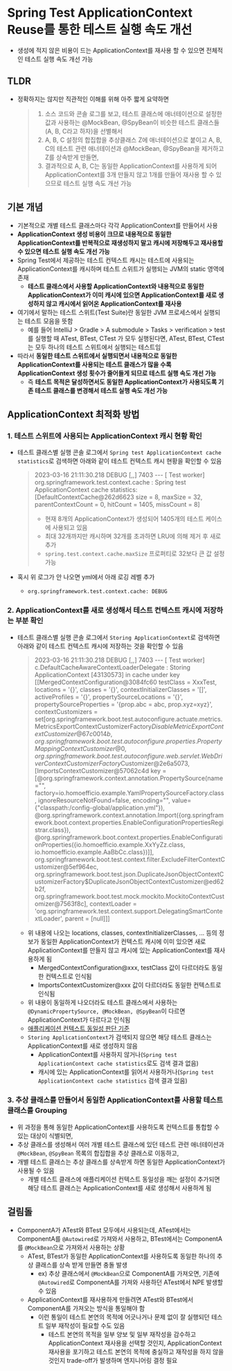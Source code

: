 # Spring Test ApplicationContext Reuse를 통한 테스트 실행 속도 개선

- 생성에 적지 않은 비용이 드는 ApplicationContext를 재사용 할 수 있으면 전체적인 테스트 실행 속도 개선 가능

## TLDR

- 정확하지는 않지만 직관적인 이해를 위해 아주 짧게 요약하면
  >1. 소스 코드와 콘솔 로그를 보고, 테스트 클래스에 애너테이션으로 설정한 값과 사용하는 @MockBean, @SpyBean이 비슷한 테스트 클래스들(A, B, C라고 하자)을 선별해서
  >1. A, B, C 설정의 합집합을 추상클래스 Z에 애너테이션으로 붙이고 A, B, C의 테스트 관련 애너테이션과 @MockBean, @SpyBean을 제거하고 Z를 상속받게 만들면,
  >1. 결과적으로 A, B, C는 동일한 ApplicationContext를 사용하게 되어 ApplicationContext를 3개 만들지 않고 1개를 만들어 재사용 할 수 있으므로 테스트 실행 속도 개선 가능


## 기본 개념

- 기본적으로 개별 테스트 클래스마다 각각 ApplicationContext를 만들어서 사용
- **ApplicationContext 생성 비용이 크므로 내용적으로 동일한 ApplicationContext를 반복적으로 재생성하지 말고 캐시에 저장해두고 재사용할 수 있으면 테스트 실행 속도 개선 가능**
- Spring Test에서 제공하는 테스트 컨텍스트 캐시는 테스트에 사용되는 ApplicationContext를 캐시하며 테스트 스위트가 실행되는 JVM의 static 영역에 존재
  - **테스트 클래스에서 사용할 ApplicationContext와 내용적으로 동일한 ApplicationContext가 이미 캐시에 있으면 ApplicationContext를 새로 생성하지 않고 캐시에서 읽어온 ApplicationContext를 재사용**
- 여기에서 말하는 테스트 스위트(Test Suite)란 동일한 JVM 프로세스에서 실행되는 테스트 모음을 뜻함
  - 예를 들어 IntelliJ > Gradle > A submodule > Tasks > verification > test 를 실행할 때 ATest, BTest, CTest 가 모두 실행된다면, ATest, BTest, CTest는 모두 하나의 테스트 스위트에서 실행되는 테스트임
- 따라서 **동일한 테스트 스위트에서 실행되면서 내용적으로 동일한 ApplicationContext를 사용되는 테스트 클래스가 많을 수록 ApplicationContext 생성 횟수가 줄어들게 되므로 테스트 실행 속도 개선 가능**
  - 즉 **테스트 목적은 달성하면서도 동일한 ApplicationContext가 사용되도록 기존 테스트 클래스를 변경해서 테스트 실행 속도 개선 가능**


## ApplicationContext 최적화 방법

### 1. 테스트 스위트에 사용되는 ApplicationContext 캐시 현황 확인

- 테스트 클래스별 실행 콘솔 로그에서 `Spring test ApplicationContext cache statistics`로 검색하면 아래와 같이 테스트 컨텍스트 캐시 현황을 확인할 수 있음 

  >2023-03-16 21:11:30.218 DEBUG [,,] 7403 --- [    Test worker] org.springframework.test.context.cache   : Spring test ApplicationContext cache statistics: [DefaultContextCache@262d6623 size = 8, maxSize = 32, parentContextCount = 0, hitCount = 1405, missCount = 8]
  >- 현재 8개의 ApplicationContext가 생성되어 1405개의 테스트 케이스에 사용되고 있음
  >- 최대 32개까지만 캐시하며 32개를 초과하면 LRU에 의해 제거 후 새로 추가
  >- `spring.test.context.cache.maxSize` 프로퍼티로 32보다 큰 값 설정 가능

- 혹시 위 로그가 안 나오면 yml에서 아래 로깅 레벨 추가
  - `org.springframework.test.context.cache: DEBUG`

### 2. ApplicationContext를 새로 생성해서 테스트 컨텍스트 캐시에 저장하는 부분 확인

- 테스트 클래스별 실행 콘솔 로그에서 `Storing ApplicationContext`로 검색하면 아래와 같이 테스트 컨텍스트 캐시에 저장하는 것을 확인할 수 있음

  >2023-03-16 21:11:30.218 DEBUG [,,] 7403 --- [    Test worker] c.DefaultCacheAwareContextLoaderDelegate : Storing ApplicationContext [43130573] in cache under key [[MergedContextConfiguration@3084fc60 testClass = XxxTest, locations = '{}', classes = '{}', contextInitializerClasses = '[]', activeProfiles = '{}', propertySourceLocations = '{}', propertySourceProperties = '{prop.abc = abc, prop.xyz=xyz}', contextCustomizers = set[org.springframework.boot.test.autoconfigure.actuate.metrics.MetricsExportContextCustomizerFactory$DisableMetricExportContextCustomizer@67c0014b, org.springframework.boot.test.autoconfigure.properties.PropertyMappingContextCustomizer@0, org.springframework.boot.test.autoconfigure.web.servlet.WebDriverContextCustomizerFactory$Customizer@2e6a5073, [ImportsContextCustomizer@57062c4d key = [@org.springframework.context.annotation.PropertySource(name="", factory=io.homoefficio.example.YamlPropertySourceFactory.class, ignoreResourceNotFound=false, encoding="", value={"classpath:/config-global/application.yml"}), @org.springframework.context.annotation.Import({org.springframework.boot.context.properties.EnableConfigurationPropertiesRegistrar.class}), @org.springframework.boot.context.properties.EnableConfigurationProperties({io.homoefficio.example.XxYyZz.class, io.homoefficio.example.AaBbCc.class})]], org.springframework.boot.test.context.filter.ExcludeFilterContextCustomizer@5ef964ec, org.springframework.boot.test.json.DuplicateJsonObjectContextCustomizerFactory$DuplicateJsonObjectContextCustomizer@ed62b2f, org.springframework.boot.test.mock.mockito.MockitoContextCustomizer@7563f8c], contextLoader = 'org.springframework.test.context.support.DelegatingSmartContextLoader', parent = [null]]]
  - 위 내용에 나오는 locations, classes, contextInitializerClasses, ... 등의 정보가 동일한 ApplicationContext가 컨텍스트 캐시에 이미 있으면 새로 ApplicationContext를 만들지 않고 캐시에 있는 ApplicationContext를 재사용하게 됨
    - MergedContextConfiguration@xxx, testClass 값이 다르더라도 동일한 컨텍스트로 인식됨
    - ImportsContextCustomizer@xxx 값이 다르더라도 동일한 컨텍스트로 인식됨
  - 위 내용이 동일하게 나오더라도 테스트 클래스에서 사용하는 `@DynamicPropertySource, @MockBean, @SpyBean`이 다르면 ApplicationContext가 다르다고 인식됨
  - [애플리케이션 컨텍스트 동일성 판단 기준](https://docs.spring.io/spring-framework/docs/current/reference/html/testing.html#testcontext-ctx-management-caching)
  - `Storing ApplicationContext`가 검색되지 않으면 해당 테스트 클래스는 ApplicationContext를 새로 생성하지 않음
    - ApplicationContext를 사용하지 않거나(`Spring test ApplicationContext cache statistics`로도 검색 결과 없음)
    - 캐시에 있는 ApplicationContext를 읽어서 사용하거나(`Spring test ApplicationContext cache statistics` 검색 결과 있음)

### 3. 추상 클래스를 만들어서 동일한 ApplicationContext를 사용할 테스트 클래스를 Grouping

- 위 과정을 통해 동일한 ApplicationContext를 사용하도록 컨텍스트를 통합할 수 있는 대상이 식별되면,
- 추상 클래스를 생성해서 여러 개별 테스트 클래스에 있던 테스트 관련 애너테이션과 `@MockBean`, `@SpyBean` 목록의 합집합을 추상 클래스로 이동하고,
- 개별 테스트 클래스는 추상 클래스를 상속받게 하면 동일한 ApplicationContext가 사용될 수 있음
  - 개별 테스트 클래스에 애플리케이션 컨텍스트 동일성을 깨는 설정이 추가되면 해당 테스트 클래스는 ApplicationContext를 새로 생성해서 사용하게 됨

## 걸림돌

- ComponentA가 ATest와 BTest 모두에서 사용되는데, ATest에서는 ComponentA를 `@Autowired`로 가져와서 사용하고, BTest에서는 ComponentA를 `@MockBean`으로 가져와서 사용하는 상황
  - ATest, BTest가 동일한 ApplicationContext를 사용하도록 동일한 하나의 추상 클래스를 상속 받게 만들면 충돌 발생
    - ex) 추상 클래스에서 `@MockBean`으로 ComponentA를 가져오면, 기존에 `@Autowired`로 ComponentA를 가져와 사용하던 ATest에서 NPE 발생할 수 있음
  - ApplicationContext를 재사용하게 만들려면 ATest와 BTest에서 ComponentA를 가져오는 방식을 통일해야 함
    - 이런 통일이 테스트 본연의 목적에 어긋나거나 문제 없이 잘 실행되던 테스트 일부 재작성이 필요할 수도 있음
      - 테스트 본연의 목적을 일부 양보 및 일부 재작성을 감수하고 ApplicationContext 재사용을 선택할 것인지, ApplicationContext 재사용을 포기하고 테스트 본연의 목적에 충실하고 재작성을 하지 않을 것인지 trade-off가 발생하며 엔지니어링 결정 필요
